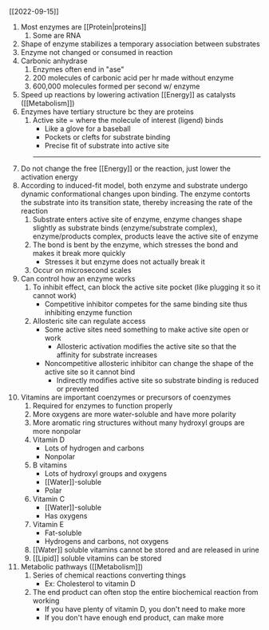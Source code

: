 [[2022-09-15]]

1. Most enzymes are [[Protein|proteins]]
	1. Some are RNA
2. Shape of enzyme stabilizes a temporary association between substrates
3. Enzyme not changed or consumed in reaction
4. Carbonic anhydrase
	1. Enzymes often end in "ase"
	2. 200 molecules of carbonic acid per hr made without enzyme
	3. 600,000 molecules formed per second w/ enzyme
5. Speed up reactions by lowering activation [[Energy]] as catalysts ([[Metabolism]])
6. Enzymes have tertiary structure bc they are proteins
	1. Active site = where the molecule of interest (ligend) binds 
		- Like a glove for a baseball
		- Pockets or clefts for substrate binding
		- Precise fit of substrate into active site
		- ---
7. Do not change the free [[Energy]] or the reaction, just lower the activation energy
8. According to induced-fit model, both enzyme and substrate undergo dynamic conformational changes upon binding. The enzyme contorts the substrate into its transition state, thereby increasing the rate of the reaction
	1. Substrate enters active site of enzyme, enzyme changes shape slightly as substrate binds (enzyme/substrate complex), enzyme/products complex, products leave the active site of enzyme
	2. The bond is bent by the enzyme, which stresses the bond and makes it break more quickly
		- Stresses it but enzyme does not actually break it
	3. Occur on microsecond scales
9. Can control how an enzyme works
	1. To inhibit effect, can block the active site pocket (like plugging it so it cannot work)
		- Competitive inhibitor competes for the same binding site thus inhibiting enzyme function
	2. Allosteric site can regulate access
		- Some active sites need something to make active site open or work
			- Allosteric activation modifies the active site so that the affinity for substrate increases
		- Noncompetitive allosteric inhibitor can change the shape of the active site so it cannot bind
			- Indirectly modifies active site so substrate binding is reduced or prevented
10. Vitamins are important coenzymes or precursors of coenzymes
	1. Required for enzymes to function properly
	2. More oxygens are more water-soluble and have more polarity
	3. More aromatic ring structures without many hydroxyl groups are more nonpolar
	4. Vitamin D
		- Lots of hydrogen and carbons
		- Nonpolar
	5. B vitamins
		- Lots of hydroxyl groups and oxygens
		- [[Water]]-soluble
		- Polar
	6. Vitamin C
		- [[Water]]-soluble
		- Has oxygens
	7. Vitamin E
		- Fat-soluble
		- Hydrogens and carbons, not oxygens
	8. [[Water]] soluble vitamins cannot be stored and are released in urine
	9. [[Lipid]] soluble vitamins can be stored
11. Metabolic pathways ([[Metabolism]])
	1. Series of chemical reactions converting things
		- Ex: Cholesterol to vitamin D
	2. The end product can often stop the entire biochemical reaction from working
		- If you have plenty of vitamin D, you don't need to make more
		- If you don't have enough end product, can make more